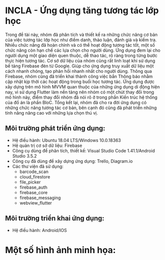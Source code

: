 # INCLA - Ứng dụng tăng tương tác lớp học

Trong đề tài này, nhóm đã phân tích và thiết kế ra những chức năng cơ bản của việc tương tác lớp học như điểm danh, thảo luận, đánh giá và kiểm tra. Nhiều chức năng đã hoàn chỉnh và có thể hoạt động tương tác tốt, một số chức năng còn hạn chế các lựa chọn cho người dùng. Ứng dụng đem lại cho người dụng một giao diện quen thuộc, dễ thao tác, rõ ràng trong từng bước thực hiện tương tác. Cơ sở dữ liệu của nhóm cũng rất linh loạt khi sử dụng bề tảng Firebase đén từ Google. Giúp cho ứng dụng truy xuất dữ liệu một cách nhanh chóng, tạo phản hồi nhanh nhất cho người dùng. Thông qua Firebase, nhóm cũng đã triển khai thành công việc bắn Thông báo nhằm cập nhật kịp thời các hoạt động trong buổi học tương tác. Ứng dụng được xây dựng trên mô hình MVVM quan thuộc của những ứng dụng di động hiện nay, vì sử dụng Flutter làm nền tảng nên nhóm có một chút thay đổi trong mô hình này, điểm thay đổi nhóm đã nói rõ ở trong phần Kiến trúc hệ thống của đồ án là phần BloC. Tổng kết lại, nhóm đã cho ra đời ứng dụng có những chức năng tương tác cơ bản, bên cạnh đó cũng đã phát triển những tính năng năng cao với những lựa chọn thú vị.


## Môi trường phát triển ứng dụng:
* Hệ điều hành: Ubuntu 18.04 LTS/Windows 10.0.18363
* Hệ quản trị cơ sở dữ liệu: Firebase
* Công cụ dùng để phân tích, thiết kế: Visual Studio Code 1.41.1/Android Studio 3.5.2
* Công cụ đã dùng để xây dựng ứng dụng: Trello, Diagram.io
* Các thư viện đã sử dụng:  
    - barcode_scan
    - cloud_firestore
    - file_picker
    - firebase_auth
    - firebase_core
    - firebase_messaging
    - webview_flutter
## Môi trường triển khai ứng dụng:
* Hệ điều hành: Android/IOS
  
  
# Một số hình ảnh minh họa: 
    

